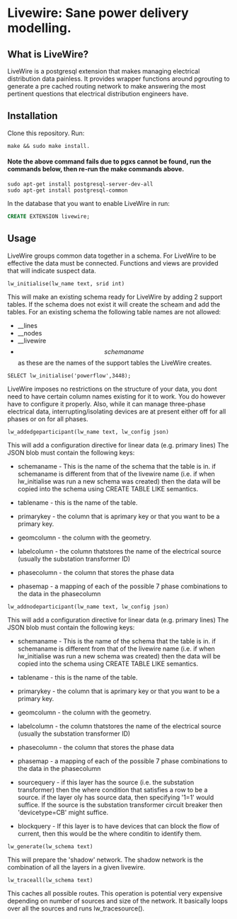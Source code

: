 # Livewire: Sane power delivery modelling.


## What is LiveWire?

LiveWire is a postgresql extension that makes managing electrical distribution data painless. It provides wrapper functions around pgrouting to generate a pre cached routing network to make answering the most pertinent questions that electrical distribution engineers have.


## Installation

Clone this repository.
Run:
``` shell
make && sudo make install.
```
#### Note the above command fails due to pgxs cannot be found, run the commands below, then re-run the make commands above. 
```shell
sudo apt-get install postgresql-server-dev-all
sudo apt-get install postgresql-common
```

In the database that you want to enable LiveWire in run:

``` SQL
CREATE EXTENSION livewire;
```
## Usage

LiveWire groups common data together in a schema. For LiveWire to be effective the data must be connected. Functions and views are provided that will indicate suspect data.


```
lw_initialise(lw_name text, srid int)
```

This will make an existing schema ready for LiveWire by adding 2 support tables. If the schema does not exist it will create the scheam and add the tables. For an existing schema the following table names are not allowed:
-	__lines
-	__nodes
-	__livewire
-	$$schemaname$$
as these are the names of the support tables the LiveWire creates.

```
SELECT lw_initialise('powerflow',3448);
```

LiveWire imposes no restrictions on the structure of your data, you dont need to have certain column names existing for it to work. You do however have to configure it properly. Also, while it can manage three-phase electrical data, interrupting/isolating devices are at present either off for all phases or on for all phases.

```
lw_addedgeparticipant(lw_name text, lw_config json)
```

This will add a configuration directive for linear data (e.g. primary lines) The JSON blob must contain the following keys:

- schemaname - This is the name of the schema that the table is in. if schemaname is different from that of the livewire name (i.e. if when lw_initialise was run a new schema was created) then the data will be copied into the schema using CREATE TABLE LIKE semantics.

- tablename - this is the name of the table.

- primarykey - the column that is aprimary key or that you want to be a primary key.

- geomcolumn - the column with the geometry.

- labelcolumn - the column thatstores the name of the electrical source (usually the substation transformer ID)

- phasecolumn - the column that stores the phase data

- phasemap - a mapping of each of the possible 7 phase combinations to the data in the phasecolumn

```
lw_addnodeparticipant(lw_name text, lw_config json)
```

This will add a configuration directive for linear data (e.g. primary lines) The JSON blob must contain the following keys:

- schemaname - This is the name of the schema that the table is in. if schemaname is different from that of the livewire name (i.e. if when lw_initialise was run a new schema was created) then the data will be copied into the schema using CREATE TABLE LIKE semantics.

- tablename - this is the name of the table.

- primarykey - the column that is aprimary key or that you want to be a primary key.

- geomcolumn - the column with the geometry.

- labelcolumn - the column thatstores the name of the electrical source (usually the substation transformer ID)

- phasecolumn - the column that stores the phase data

- phasemap - a mapping of each of the possible 7 phase combinations to the data in the phasecolumn

- sourcequery - if this layer has the source (i.e. the substation transformer) then the where condition that satisfies a row to be a source. if the layer oly has source data, then specifying '1=1' would suffice. If the source is the substation transformer circuit breaker then 'devicetype=CB' might suffice.

- blockquery - If this layer is to have devices that can block the flow of current, then this would be the where conditin to identify them.

```
lw_generate(lw_schema text)
```
This will prepare the 'shadow' network. The shadow network is the combination of all the layers in a given livewire.

```
lw_traceall(lw_schema text)
```

This caches all possible routes. This operation is potential very expensive depending on number of sources and size of the network. It basically loops over all the sources and runs lw_tracesource().

